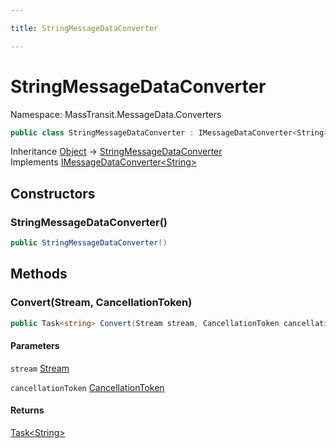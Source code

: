 ```yaml
---

title: StringMessageDataConverter

---
```


# StringMessageDataConverter

Namespace: MassTransit.MessageData.Converters

```csharp
public class StringMessageDataConverter : IMessageDataConverter<String>
```

Inheritance [Object](https://learn.microsoft.com/en-us/dotnet/api/system.object) → [StringMessageDataConverter](../masstransit-messagedata-converters/stringmessagedataconverter)<br/>
Implements [IMessageDataConverter\<String\>](../masstransit-metadata/imessagedataconverter-1)

## Constructors

### **StringMessageDataConverter()**

```csharp
public StringMessageDataConverter()
```

## Methods

### **Convert(Stream, CancellationToken)**

```csharp
public Task<string> Convert(Stream stream, CancellationToken cancellationToken)
```

#### Parameters

`stream` [Stream](https://learn.microsoft.com/en-us/dotnet/api/system.io.stream)<br/>

`cancellationToken` [CancellationToken](https://learn.microsoft.com/en-us/dotnet/api/system.threading.cancellationtoken)<br/>

#### Returns

[Task\<String\>](https://learn.microsoft.com/en-us/dotnet/api/system.threading.tasks.task-1)<br/>

